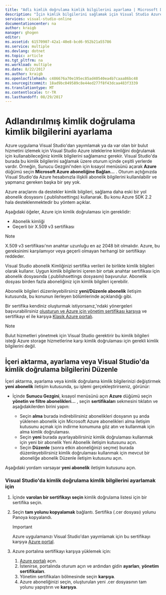 ```yaml
---
title: "Adlı kimlik doğrulama kimlik bilgilerini ayarlama | Microsoft Docs"
description: "İçin kimlik bilgilerini sağlamak için Visual Studio Azure uygulamaya Visual Studio'dan yayımlamak için veya var olan bir bulut hizmetini izlemek için istekleri Azure kimlik doğrulaması için nasıl kullanabileceğinizi öğrenin... "
services: visual-studio-online
documentationcenter: na
author: kraigb
manager: ghogen
editor: 
ms.assetid: 61570907-42a1-40e8-bcd6-952b21a55786
ms.service: multiple
ms.devlang: dotnet
ms.topic: article
ms.tgt_pltfrm: na
ms.workload: multiple
ms.date: 8/22/2017
ms.author: kraigb
ms.openlocfilehash: c486676a70e195ec85ad40540ea4b7caaa86bc48
ms.sourcegitcommit: 18ad9bc049589c8e44ed277f8f43dcaa483f3339
ms.translationtype: MT
ms.contentlocale: tr-TR
ms.lasthandoff: 08/29/2017
---
```

# <a name="setting-up-named-authentication-credentials"></a>Adlandırılmış kimlik doğrulama kimlik bilgilerini ayarlama
Azure uygulama Visual Studio'dan yayımlamak ya da var olan bir bulut hizmetini izlemek için Visual Studio Azure isteklerine kimliğini doğrulamak için kullanabileceğiniz kimlik bilgilerini sağlamanız gerekir. Visual Studio'da burada bu kimlik bilgilerini sağlamak üzere oturum içinde çeşitli yerlerde vardır. Örneğin, Sunucu Gezgini'nden için kısayol menüsünü açarak **Azure** düğümü seçin **Microsoft Azure aboneliğine Bağlan...** . Oturum açtığınızda Visual Studio'da Azure hesabınızla ilişkili abonelik bilgilerini kullanılabilir ve yapmanız gereken başka bir şey yok.

Azure araçlarını da destekler kimlik bilgileri, sağlama daha eski bir yol abonelik dosyasını (.publishsettings) kullanarak. Bu konu Azure SDK 2.2 hala desteklenmektedir bu yöntem açıklar.

Aşağıdaki öğeler, Azure için kimlik doğrulaması için gereklidir:

* Abonelik kimliği
* Geçerli bir X.509 v3 sertifikası

> [!NOTE]
> X.509 v3 sertifikası'nın anahtar uzunluğu en az 2048 bit olmalıdır. Azure, bu gereksinimi karşılamıyor veya geçerli olmayan herhangi bir sertifikayı reddeder.
>
>

Visual Studio abonelik Kimliğinizi sertifika verileri ile birlikte kimlik bilgileri olarak kullanır. Uygun kimlik bilgilerini içeren bir ortak anahtar sertifikası için abonelik dosyasında (.publishsettings dosyasını) başvurulur. Abonelik dosyası birden fazla aboneliğiniz için kimlik bilgileri içerebilir.

Abonelik bilgileri düzenleyebilirsiniz **yeni/Düzenle abonelik** iletişim kutusunda, bu konunun ilerleyen bölümlerinde açıklandığı gibi.

Bir sertifika kendiniz oluşturmak istiyorsanız,'ndaki yönergeleri başvurabilirsiniz [oluşturun ve Azure için yönetim sertifikası karşıya](https://msdn.microsoft.com/library/windowsazure/gg551722.aspx) ve sertifikayı el ile karşıya [Klasik Azure portalı](http://go.microsoft.com/fwlink/?LinkID=213885).

> [!NOTE]
> Bulut hizmetleri yönetmek için Visual Studio gerektirir bu kimlik bilgileri isteği Azure storage hizmetlerine karşı kimlik doğrulaması için gerekli kimlik bilgilerini değil.
>
>

## <a name="import-set-up-or-edit-authentication-credentials-in-visual-studio"></a>İçeri aktarma, ayarlama veya Visual Studio'da kimlik doğrulama bilgilerini Düzenle
İçeri aktarma, ayarlama veya kimlik doğrulama kimlik bilgilerinizi değiştirmek **yeni abonelik** iletişim kutusunda, şu işlemi gerçekleştirirseniz, görünür:

* İçinde **Sunucu Gezgini**, kısayol menüsünü açın **Azure** düğümü seçin **yönetin ve filtre abonelikleri...** , seçin **sertifikaları** sekmesini tıklatın ve aşağıdakilerden birini yapın:

    * Seçin **alma** burada indirebilirsiniz abonelikleri dosyanın şu anda yüklenen abonelik için Microsoft Azure abonelikleri alma iletişim kutusunu açmak için indirme konumuna göz atın ve kullanmak için alma kimlik doğrulaması.
    * Seçin **yeni** burada ayarlayabilirsiniz kimlik doğrulaması kullanmak için yeni bir abonelik Yeni Abonelik iletişim kutusunu açın.
    * Seçin **Düzenle** (sonra etkin aboneliğinizi seçme) burada düzenleyebilirsiniz kimlik doğrulaması kullanmak için mevcut bir aboneliğe abonelik Düzenle iletişim kutusunu açın. 

Aşağıdaki yordam varsayar **yeni abonelik** iletişim kutusunu açın.

### <a name="to-set-up-authentication-credentials-in-visual-studio"></a>Visual Studio'da kimlik doğrulama kimlik bilgilerini ayarlamak için
1. İçinde **varolan bir sertifikayı seçin** kimlik doğrulama listesi için bir sertifika seçin.
2. Seçin **tam yolunu kopyalamak** bağlantı. Sertifika (.cer dosyası) yolunu Panoya kopyalandı.

   > [!IMPORTANT]
   > Azure uygulamanızı Visual Studio'dan yayımlamak için bu sertifikayı karşıya [Azure portal](http://go.microsoft.com/fwlink/p/?LinkID=525040).
   >
   >
3. Azure portalına sertifikayı karşıya yüklemek için:

   1. [Azure portalı](http://go.microsoft.com/fwlink/p/?LinkID=525040) açın.
   2. İstenirse, portalında oturum açın ve ardından gidin **ayarları**, **yönetim sertifikaları**.
   3. Yönetim sertifikaları bölmesinde seçin **karşıya**.
   4. Azure aboneliğinizi seçin, oluşturulan yeni .cer dosyasının tam yolunu yapıştırın ve **karşıya**.
